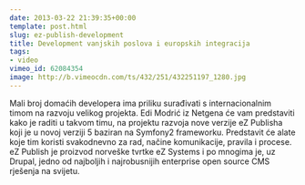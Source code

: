 ```yaml
---
date: 2013-03-22 21:39:35+00:00
template: post.html
slug: ez-publish-development
title: Development vanjskih poslova i europskih integracija
tags:
- video
vimeo_id: 62084354
image: http://b.vimeocdn.com/ts/432/251/432251197_1280.jpg
---
```


Mali broj domaćih developera ima priliku surađivati s internacionalnim timom na razvoju velikog projekta. Edi Modrić iz Netgena će vam predstaviti kako je raditi u takvom timu, na projektu razvoja nove verzije eZ Publisha koji je u novoj verziji 5 baziran na Symfony2 frameworku. Predstavit će alate koje tim koristi svakodnevno za rad, načine komunikacije, pravila i procese. eZ Publish je proizvod norveške tvrtke eZ Systems i po mnogima je, uz Drupal, jedno od najboljih i najrobusnijih enterprise open source CMS rješenja na svijetu.
